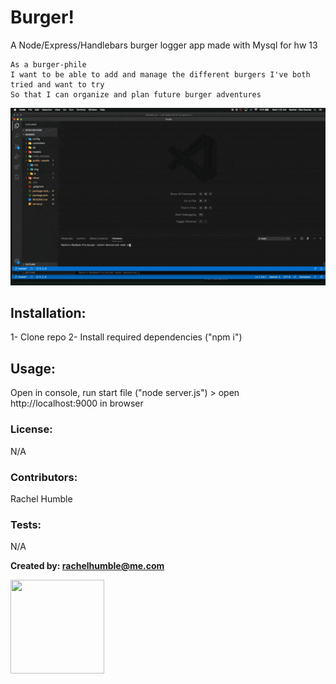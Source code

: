# Burger!
A Node/Express/Handlebars burger logger app made with Mysql for hw 13

```
As a burger-phile
I want to be able to add and manage the different burgers I've both tried and want to try
So that I can organize and plan future burger adventures
```
<img src="public/assets/img/burger.gif">

## Installation: 
1- Clone repo 2- Install required dependencies ("npm i")

## Usage: 
Open in console, run start file ("node server.js") > open http://localhost:9000 in browser

### License: 
N/A

### Contributors: 
Rachel Humble

### Tests: 
N/A

**Created by: rachelhumble@me.com** 
    
<img src="https://avatars2.githubusercontent.com/u/58493428?v=4" height="150" width="150">
